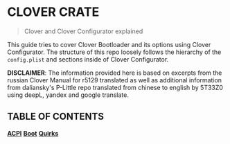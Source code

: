 # CLOVER CRATE
> Clover and Clover Configurator explained

This guide tries to cover Clover Bootloader and its options using Clover Configurator. The structure of this repo loosely follows the hierarchy of the `config.plist` and sections inside of Clover Configurator.

**DISCLAIMER**: The information provided here is based on excerpts from the russian Clover Manual for r5129 translated as well as additional information from daliansky's P-Little repo translated from chinese to english by 5T33Z0 using deepL, yandex and google translate.

## TABLE OF CONTENTS

[**ACPI**](https://github.com/5T33Z0/Clover-Crate/tree/main/ACPI)
[**Boot**](https://github.com/5T33Z0/Clover-Crate/tree/main/Boot)
[**Quirks**](https://github.com/5T33Z0/Clover-Crate/tree/main/Quirks)
